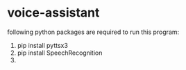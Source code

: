 # voice-assistant
following python packages are required to run this program:
1. pip install pyttsx3
2. pip install SpeechRecognition
3. 
